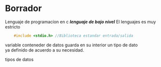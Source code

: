# Borrador

Lenguaje de programacíon en c ***lenguaje de bajo nivel***
El lenguajes es muy estricto 

``` c
    #include <stdio.h> //Biblioteca estandar entrada/salida

```

variable conteneder de datos guarda en su interior un tipo de dato  
ya definido de acuerdo a su necesidad.

tipos de datos
